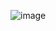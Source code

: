 
![image](https://github.com/Yashasvishukla/DesignPatterns/assets/35268031/074f1357-c695-46a1-9f53-50d74c51bf17)
